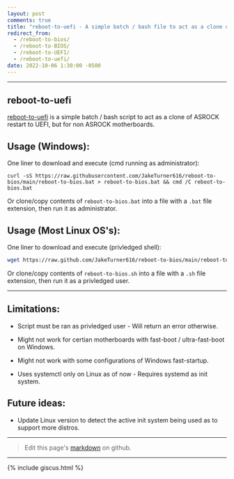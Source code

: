 ```yaml
---
layout: post
comments: true
title: "reboot-to-uefi - A simple batch / bash file to act as a clone of ASROCK restart to UEFI"
redirect_from:
  - /reboot-to-bios/
  - /reboot-to-BIOS/
  - /reboot-to-UEFI/
  - /reboot-to-uefi/
date: 2022-10-06 1:30:00 -0500
---
```

---
## reboot-to-uefi

[reboot-to-uefi](https://github.com/JakeTurner616/reboot-to-uefi) is a simple batch / bash script to act as a clone of ASROCK restart to UEFI, but for non ASROCK motherboards.

## Usage (Windows):

One liner to download and execute (cmd running as administrator):

```batch
curl -sS https://raw.githubusercontent.com/JakeTurner616/reboot-to-bios/main/reboot-to-bios.bat > reboot-to-bios.bat && cmd /C reboot-to-bios.bat
```

Or clone/copy contents of `reboot-to-bios.bat` into a file with a `.bat` file extension, then run it as administrator.

## Usage (Most Linux OS's):

One liner to download and execute (privledged shell):

```bash
wget https://raw.github.com/JakeTurner616/reboot-to-bios/main/reboot-to-bios.sh -O - | bash
```

Or clone/copy contents of `reboot-to-bios.sh` into a file with a `.sh` file extension, then run it as a privledged user.

---

## Limitations:

- Script must be ran as privledged user - Will return an error otherwise.

- Might not work for certian motherboards with fast-boot / ultra-fast-boot on Windows.

- Might not work with some configurations of Windows fast-startup.

- Uses systemctl only on Linux as of now - Requires systemd as init system.

## Future ideas:

- Update Linux version to detect the active init system being used as to support more distros.

---

> Edit this page's <a href="https://github.com/JakeTurner616/JakeTurner616.github.io/blob/main/{{page.path}}">markdown</a> on github.

---

{% include giscus.html %}
